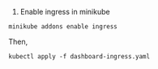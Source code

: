 1. Enable ingress in minikube

``` minikube addons enable ingress ```

Then, 

```
kubectl apply -f dashboard-ingress.yaml
```